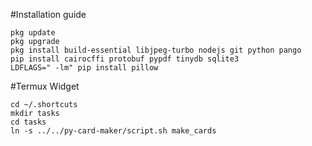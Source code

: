 #Installation guide
```
pkg update
pkg upgrade
pkg install build-essential libjpeg-turbo nodejs git python pango
pip install cairocffi protobuf pypdf tinydb sqlite3
LDFLAGS=" -lm" pip install pillow
```

#Termux Widget
```
cd ~/.shortcuts
mkdir tasks
cd tasks
ln -s ../../py-card-maker/script.sh make_cards
```
